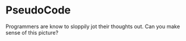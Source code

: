 # PseudoCode
Programmers are know to sloppily jot their thoughts out. Can you make sense of this picture?
